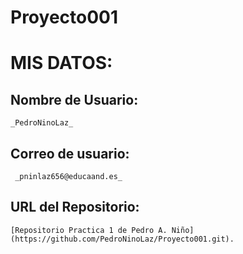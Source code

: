 ﻿# Proyecto001
# **MIS DATOS:**

## Nombre de Usuario: 
	
	_PedroNinoLaz_

## **Correo de usuario:**
	
	 _pninlaz656@educaand.es_

## **URL del Repositorio:** 

	[Repositorio Practica 1 de Pedro A. Niño] (https://github.com/PedroNinoLaz/Proyecto001.git).
	
